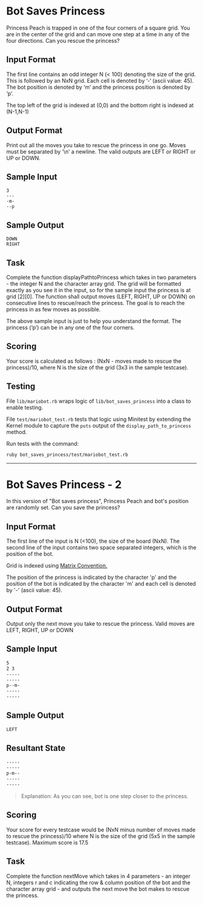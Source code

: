 # Bot Saves Princess
Princess Peach is trapped in one of the four corners of a square grid. You are in the center of the grid and can move one step at a time in any of the four directions. Can you rescue the princess?

## Input Format
The first line contains an odd integer N (< 100) denoting the size of the grid. This is followed by an NxN grid. Each cell is denoted by ‘-‘ (ascii value: 45). The bot position is denoted by ‘m’ and the princess position is denoted by ‘p’.

The top left of the grid is indexed at (0,0) and the bottom right is indexed at (N-1,N-1)

## Output Format
Print out all the moves you take to rescue the princess in one go. Moves must be separated by ‘\n’ a newline. The valid outputs are LEFT or RIGHT or UP or DOWN.

## Sample Input
```
3
---
-m-
--p
```

## Sample Output
```
DOWN
RIGHT
```

## Task
Complete the function displayPathtoPrincess which takes in two parameters - the integer N and the character array grid. The grid will be formatted exactly as you see it in the input, so for the sample input the princess is at grid [2][0]. The function shall output moves (LEFT, RIGHT, UP or DOWN) on consecutive lines to rescue/reach the princess. The goal is to reach the princess in as few moves as possible.

The above sample input is just to help you understand the format. The princess (‘p’) can be in any one of the four corners.

## Scoring
Your score is calculated as follows : (NxN - moves made to rescue the princess)/10, where N is the size of the grid (3x3 in the sample testcase).

## Testing
File `lib/mariobot.rb` wraps logic of `lib/bot_saves_princess` into a class to
enable testing.

File `test/mariobot_test.rb` tests that logic using Minitest by extending the
Kernel module to capture the `puts` output of the `display_path_to_princess`
method.

Run tests with the command:
```bash
ruby bot_saves_princess/test/mariobot_test.rb
```
---
# Bot Saves Princess - 2
In this version of "Bot saves princess", Princess Peach and bot's position are randomly set. Can you save the princess?

## Input Format
The first line of the input is N (<100), the size of the board (NxN). The second line of the input contains two space separated integers, which is the position of the bot.

Grid is indexed using [Matrix Convention.](https://www.hackerrank.com/scoring/board-convention)

The position of the princess is indicated by the character 'p' and the position of the bot is indicated by the character 'm' and each cell is denoted by '-' (ascii value: 45).

## Output Format
Output only the next move you take to rescue the princess. Valid moves are LEFT, RIGHT, UP or DOWN

## Sample Input
```bash
5
2 3
-----
-----
p--m-
-----
-----
```

## Sample Output
```bash
LEFT
```

## Resultant State
```bash
-----
-----
p-m--
-----
-----
```

> Explanation: As you can see, bot is one step closer to the princess.

## Scoring
Your score for every testcase would be (NxN minus number of moves made to rescue the princess)/10 where N is the size of the grid (5x5 in the sample testcase). Maximum score is 17.5

## Task
Complete the function nextMove which takes in 4 parameters - an integer N, integers r and c indicating the row & column position of the bot and the character array grid - and outputs the next move the bot makes to rescue the princess.
